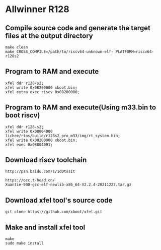 # Allwinner R128

## Compile source code and generate the target files at the output directory
```shell
make clean
make CROSS_COMPILE=/path/to/riscv64-unknown-elf- PLATFORM=riscv64-r128s2
```

## Program to RAM and execute
```shell
xfel ddr r128-s2;
xfel write 0x08200000 xboot.bin;
xfel extra exec riscv 0x08200000;
```

## Program to RAM and execute(Using m33.bin to boot riscv)
```shell
xfel ddr r128-s2;
xfel write 0x08004000 lichee/rtos/build/r128s2_pro_m33/img/rt_system.bin;
xfel write 0x08200000 xboot.bin;
xfel exec 0x08004001;
```

## Download riscv toolchain
```shell
http://pan.baidu.com/s/1dDtssIt

```
```
https://occ.t-head.cn/
Xuantie-900-gcc-elf-newlib-x86_64-V2.2.4-20211227.tar.gz
```

## Download xfel tool's source code
```shell
git clone https://github.com/xboot/xfel.git
```

## Make and install xfel tool
```shell
make
sudo make install
```
